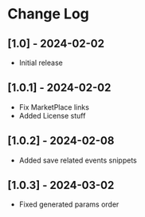 # Change Log

## [1.0] - 2024-02-02

- Initial release

## [1.0.1] - 2024-02-02

- Fix MarketPlace links
- Added License stuff

## [1.0.2] - 2024-02-08

- Added save related events snippets

## [1.0.3] - 2024-03-02

- Fixed generated params order